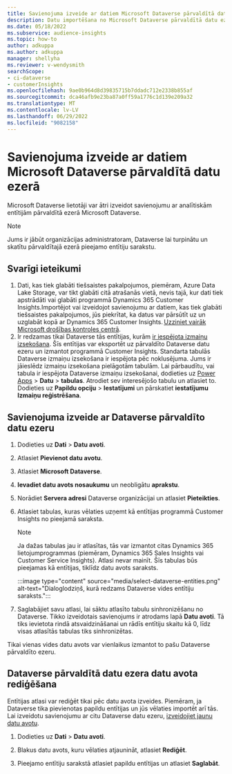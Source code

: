 ```yaml
---
title: Savienojuma izveide ar datiem Microsoft Dataverse pārvaldītā datu ezerā
description: Datu importēšana no Microsoft Dataverse pārvaldītā datu ezera.
ms.date: 05/18/2022
ms.subservice: audience-insights
ms.topic: how-to
author: adkuppa
ms.author: adkuppa
manager: shellyha
ms.reviewer: v-wendysmith
searchScope:
- ci-dataverse
- customerInsights
ms.openlocfilehash: 9ae0b964d8d39835715b7ddadc712e2338b855af
ms.sourcegitcommit: dca46afb9e23ba87a0ff59a1776c1d139e209a32
ms.translationtype: MT
ms.contentlocale: lv-LV
ms.lasthandoff: 06/29/2022
ms.locfileid: "9082158"
---
```

# <a name="connect-to-data-in-a-microsoft-dataverse-managed-data-lake"></a>Savienojuma izveide ar datiem Microsoft Dataverse pārvaldītā datu ezerā

Microsoft Dataverse lietotāji var ātri izveidot savienojumu ar analītiskām entītijām pārvaldītā ezerā Microsoft Dataverse.

> [!NOTE]
> Jums ir jābūt organizācijas administratoram, Dataverse lai turpinātu un skatītu pārvaldītajā ezerā pieejamo entītiju sarakstu.

## <a name="important-considerations"></a>Svarīgi ieteikumi

1. Dati, kas tiek glabāti tiešsaistes pakalpojumos, piemēram, Azure Data Lake Storage, var tikt glabāti citā atrašanās vietā, nevis tajā, kur dati tiek apstrādāti vai glabāti programmā Dynamics 365 Customer Insights.Importējot vai izveidojot savienojumu ar datiem, kas tiek glabāti tiešsaistes pakalpojumos, jūs piekrītat, ka datus var pārsūtīt uz un uzglabāt kopā ar Dynamics 365 Customer Insights. [Uzziniet vairāk Microsoft drošības kontroles centrā](https://www.microsoft.com/trust-center).
2. Ir redzamas tikai Dataverse tās entītijas, kurām [ir iespējota izmaiņu izsekošana](/power-platform/admin/enable-change-tracking-control-data-synchronization). Šīs entītijas var eksportēt uz pārvaldīto Dataverse datu ezeru un izmantot programmā Customer Insights. Standarta tabulās Dataverse izmaiņu izsekošana ir iespējota pēc noklusējuma. Jums ir jāieslēdz izmaiņu izsekošana pielāgotām tabulām. Lai pārbaudītu, vai tabula ir iespējota Dataverse izmaiņu izsekošanai, dodieties uz [Power Apps](https://make.powerapps.com) > **Datu** > **tabulas**. Atrodiet sev interesējošo tabulu un atlasiet to. Dodieties uz **Papildu opciju** > **Iestatījumi** un pārskatiet **iestatījumu Izmaiņu reģistrēšana**.

## <a name="connect-to-a-dataverse-managed-lake"></a>Savienojuma izveide ar Dataverse pārvaldīto datu ezeru

1. Dodieties uz **Dati** > **Datu avoti**.

1. Atlasiet **Pievienot datu avotu**.

1. Atlasiet **Microsoft Dataverse**.

1. **Ievadiet datu avots nosaukumu** un neobligātu **aprakstu**.

1. Norādiet **Servera adresi** Dataverse organizācijai un atlasiet **Pieteikties**.

1. Atlasiet tabulas, kuras vēlaties uzņemt kā entītijas programmā Customer Insights no pieejamā saraksta.

   > [!NOTE]
   > Ja dažas tabulas jau ir atlasītas, tās var izmantot citas Dynamics 365 lietojumprogrammas (piemēram, Dynamics 365 Sales Insights vai Customer Service Insights). Atlasi nevar mainīt. Šīs tabulas būs pieejamas kā entītijas, tiklīdz datu avots saraksts.

    :::image type="content" source="media/select-dataverse-entities.png" alt-text="Dialoglodziņš, kurā redzams Dataverse vides entītiju saraksts.":::

1. Saglabājiet savu atlasi, lai sāktu atlasīto tabulu sinhronizēšanu no Dataverse. Tikko izveidotais savienojums ir atrodams lapā **Datu avoti**. Tā tiks ievietota rindā atsvaidzināšanai un rādīs entītiju skaitu kā 0, līdz visas atlasītās tabulas tiks sinhronizētas.

Tikai vienas vides datu avots var vienlaikus izmantot to pašu Dataverse pārvaldīto ezeru.

## <a name="edit-a-dataverse-managed-lake-data-source"></a>Dataverse pārvaldītā datu ezera datu avota rediģēšana

Entītijas atlasi var rediģēt tikai pēc datu avota izveides. Piemēram, ja Dataverse tika pievienotas papildu entītijas un jūs vēlaties importēt arī tās.
Lai izveidotu savienojumu ar citu Dataverse datu ezeru, [izveidojiet jaunu datu avotu](#connect-to-a-dataverse-managed-lake).

1. Dodieties uz **Dati** > **Datu avoti**.

1. Blakus datu avots, kuru vēlaties atjaunināt, atlasiet **Rediģēt**.

1. Pieejamo entītiju sarakstā atlasiet papildu entītijas un atlasiet **Saglabāt**.
